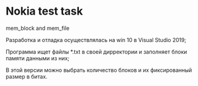 # Nokia test task
mem_block and mem_file

Разработка и отладка осуществлялась на win 10 в Visual Studio 2019;

Программа ищет файлы *.txt в своей дирректории и заполняет блоки памяти данными из них;

В этой версии можно выбрать количество блоков и их фиксированный размер в битах.
